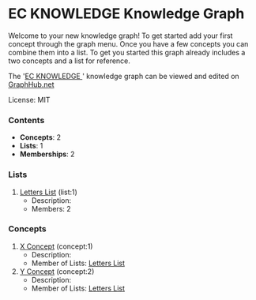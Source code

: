 # EC KNOWLEDGE  Knowledge Graph

Welcome to your new knowledge graph! To get started add your first concept through the graph menu. Once you have a few concepts you can combine them into a list. To get you started this graph already includes a two concepts and a list for reference.

The '[EC KNOWLEDGE ](https://graphhub.net/ec-knowledge)' knowledge graph can be viewed and edited on [GraphHub.net](https://graphhub.net)

License: MIT
### Contents
- **Concepts**: 2
- **Lists**: 1
- **Memberships**: 2
### Lists
1. [Letters List](/ec-knowledge/list/letters-list?id=1) (list:1)
   - Description: 
   - Members: 2
### Concepts
1. [X Concept](/ec-knowledge/concept/x-concept?id=1) (concept:1)
   - Description: 
   - Member of Lists: [Letters List](/ec-knowledge/list/letters-list?id=1)
1. [Y Concept](/ec-knowledge/concept/y-concept?id=2) (concept:2)
   - Description: 
   - Member of Lists: [Letters List](/ec-knowledge/list/letters-list?id=1)
